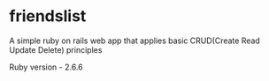 # friendslist
A simple ruby on rails web app that applies basic CRUD(Create Read Update Delete) principles

Ruby version - 2.6.6

